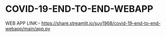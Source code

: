 # COVID-19-END-TO-END-WEBAPP

WEB APP LINK:-   https://share.streamlit.io/suy1968/covid-19-end-to-end-webapp/main/app.py
